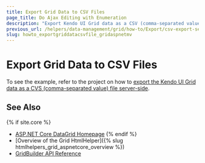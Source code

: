 ```yaml
---
title: Export Grid Data to CSV Files
page_title: Do Ajax Editing with Enumeration
description: "Export Kendo UI Grid data as a CSV (comma-separated value) file."
previous_url: /helpers/data-management/grid/how-to/Export/csv-export-server-side
slug: howto_exportgriddatacsvfile_gridaspnetmv
---
```


# Export Grid Data to CSV Files

To see the example, refer to the project on how to [export the Kendo UI Grid data as a CVS (comma-separated value) file server-side](https://github.com/telerik/ui-for-aspnet-mvc-examples/tree/master/Telerik.Examples.Mvc/Telerik.Examples.Mvc/Areas/GridCsvServerExport).

## See Also

{% if site.core %}
* [ASP.NET Core DataGrid Homepage](https://www.telerik.com/aspnet-core-ui/grid)
{% endif %}
* [Overview of the Grid HtmlHelper]({% slug htmlhelpers_grid_aspnetcore_overview %})
* [GridBuilder API Reference](https://docs.telerik.com/aspnet-mvc/api/kendo.mvc.ui.fluent/gridbuilder)

